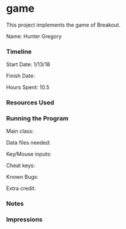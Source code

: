 game
====

This project implements the game of Breakout.

Name: Hunter Gregory

### Timeline

Start Date: 1/13/18

Finish Date: 

Hours Spent: 10.5

### Resources Used


### Running the Program

Main class:

Data files needed: 

Key/Mouse inputs:

Cheat keys:

Known Bugs:

Extra credit:


### Notes


### Impressions

